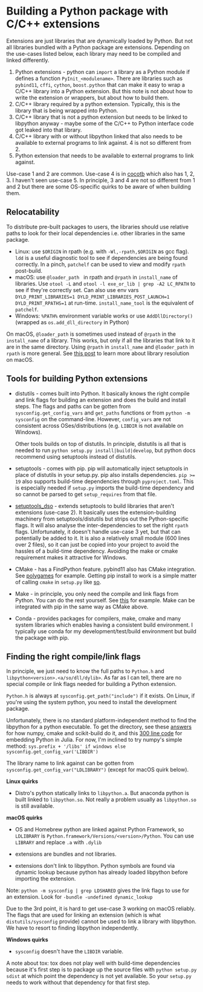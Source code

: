 # Building a Python package with C/C++ extensions

Extensions are just libraries that are dynamically loaded by Python. But not all libraries bundled with a Python package are extensions. Depending on the use-cases listed below, each library may need to be compiled and linked differently.

1. Python extensions - python can `import` a library as a Python module if defines a function `PyInit_<modulename>`. There are libraries such as `pybind11`, `cffi`, `cython`, `boost.python` that can make it easy to wrap a C/C++ library into a Python extension. But this note is not about how to write the extension or wrappers, but about how to build them.
2. C/C++ library required by a python extension. Typically, this is the library that is being wrapped into Python.
3. C/C++ library that is not a python extension but needs to be linked to libpython anyway - maybe some of the C/C++ to Python interface code got leaked into that library.
4. C/C++ library with or without libpython linked that also needs to be available to external programs to link against. 4 is not so different from 2.
5. Python extension that needs to be available to external programs to link against.


Use-case 1 and 2 are common. Use-case 4 is in [cocotb](https://github.com/cocotb/cocotb) which also has 1, 2, 3. I haven't seen use-case 5. In principle, 3 and 4 are not so different from 1 and 2 but there are some OS-specific quirks to be aware of when building them.


## Relocatability

To distribute pre-built packages to users, the libraries should use relative paths to look for their local dependencies i.e. other libraries in the same package.

- Linux: use `$ORIGIN` in rpath (e.g. with `-Wl,-rpath,$ORIGIN` as gcc flag). `ldd` is a useful diagnostic tool to see if dependencies are being found correctly. In a pinch, `patchelf` can be used to view and modify `rpath` post-build.
- macOS: use `@loader_path ` in rpath and `@rpath` in `install_name` of libraries. Use `otool -L` and `otool -l exe_or_lib | grep -A2 LC_RPATH` to see if they're correctly set. Can also use env vars `DYLD_PRINT_LIBRARIES=1 DYLD_PRINT_LIBRARIES_POST_LAUNCH=1 DYLD_PRINT_RPATHS=1` at run-time. `install_name_tool` is the equivalent of `patchelf`.
- Windows: `%PATH%` environment variable works or use `AddDllDirectory()` (wrapped as `os.add_dll_directory` in Python)

On macOS, `@loader_path` is sometimes used instead of `@rpath` in the `install_name` of a library. This works, but only if all the libraries that link to it are in the same directory. Using `@rpath` in `install_name` and `@loader_path` in `rpath` is more general. See [this post](https://medium.com/@donblas/fun-with-rpath-otool-and-install-name-tool-e3e41ae86172) to learn more about library resolution on macOS.


## Tools for building Python extensions

- distutils - comes built into Python. It basically knows the right compile and link flags for building an extension and does the build and install steps. The flags and paths can be gotten from `sysconfig.get_config_vars` and `get_paths` functions  or from `python -m sysconfig` on the command-line. However, `config_vars` are not consistent across OSes/distributions (e.g. `LIBDIR` is not available on Windows).

  Other tools builds on top of distutils. In principle, distutils is all that is needed to run `python setup.py install|build|develop`, but python docs recommend using setuptools instead of distutils.

- setuptools - comes with pip. pip will automatically inject setuptools in place of distutils in your setup.py.  pip also installs dependencies. `pip >= 19` also supports build-time dependencies through `pyproject.toml`. This is especially needed if `setup.py` imports the build-time dependency and so cannot be parsed to get `setup_requires` from that file.

- [setuptools_dso](https://github.com/mdavidsaver/setuptools_dso) - extends setuptools to build libraries that aren't extensions (use-case 2). It basically uses the extension-building machinery from setuptools/distutils but strips out the Python-specific flags. It will also analyse the inter-dependencies to set the right `rpath` flags. Unfortunately, it doesn't handle use-case 3 yet, but that can potentially be added to it. It is also a relatively small module (600 lines over 2 files), so it can just be copied into your project to avoid the hassles of a build-time dependency. Avoiding the make or cmake requirement makes it attractive for Windows.

- CMake - has a FindPython feature. pybind11 also has CMake integration. See [polygames](https://github.com/facebookincubator/Polygames) for example. Getting pip install to work is a simple matter of calling `cmake` in `setup.py` like [so](https://github.com/pybind/cmake_example/blob/master/setup.py).

- Make - in principle, you only need the compile and link flags from Python. You can do the rest yourself. See [this]( http://notes.secretsauce.net/notes/2017/11/14_python-extension-modules-without-setuptools-or-distutils.html) for example. Make can be integrated with pip in the same way as CMake above.

- Conda - provides packages for compilers, make, cmake and many system libraries which enables having a consistent build environment. I typically use conda for my development/test/build environment but build the package with pip.



## Finding the right compile/link flags

In principle, we just need to know the full paths to `Python.h` and `libpython<version>.<a/so/dll/dylib>`. As far as I can tell, there are no special compile or link flags needed for building a Python extension.

`Python.h` is always at `sysconfig.get_path("include")` if it exists. On Linux, if you're using the system python, you need to install the development package.

Unfortunately, there is no standard platform-independent method to find the libpython for a python executable. To get the directory, see these [answers](https://stackoverflow.com/questions/47423246/get-pythons-lib-path) for how numpy, cmake and scikit-build do it, and this [300 line code](https://github.com/JuliaPy/PyCall.jl/blob/master/deps/find_libpython.py) for embedding Python in Julia. For now, I'm inclined to try numpy's simple method: `sys.prefix + '/libs' if windows else sysconfig.get_config_var('LIBDIR')`

The library name to link against can be gotten from `sysconfig.get_config_var("LDLIBRARY")` (except for macOS quirk below).



**Linux quirks**

- Distro's python statically links to `libpython.a`. But anaconda python is built linked to `libpython.so`. Not really a problem usually as `libpython.so` is still available.



**macOS quirks**

- OS and Homebrew python are linked against Python Framework, so `LDLIBRARY` is `Python.framework/Versions/<version>/Python`. You can use `LIBRARY` and replace `.a` with `.dylib`

- extensions are bundles and not libraries.
- extensions don't link to libpython. Python symbols are found via dynamic lookup because python has already loaded libpython before importing the extension.

Note: `python -m sysconfig | grep LDSHARED` gives the link flags to use for an extension. Look for `-bundle -undefined dynamic_lookup`

Due to the 3rd point, it is hard to get use-case 3 working on macOS reliably. The flags that are used for linking an extension (which is what `distutils/sysconfig` provide) cannot be used to link a library with libpython. We have to resort to finding libpython independently.



**Windows quirks**

- `sysconfig` doesn't have the `LIBDIR` variable.



A note about tox: tox does not play well with build-time dependencies because it's first step is to package up the source files with `python setup.py sdist` at which point the dependency is not yet available. So your `setup.py` needs to work without that dependency for that first step.